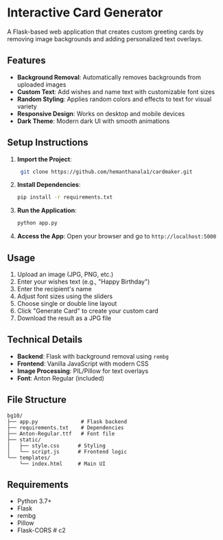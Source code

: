 # Interactive Card Generator

A Flask-based web application that creates custom greeting cards by removing image backgrounds and adding personalized text overlays.

## Features

- **Background Removal**: Automatically removes backgrounds from uploaded images
- **Custom Text**: Add wishes and name text with customizable font sizes
- **Random Styling**: Applies random colors and effects to text for visual variety
- **Responsive Design**: Works on desktop and mobile devices
- **Dark Theme**: Modern dark UI with smooth animations

## Setup Instructions

1. **Import the Project**:
    ```bash
     git clone https://github.com/hemanthanala1/cardmaker.git
    ```
3. **Install Dependencies**:
   ```bash
   pip install -r requirements.txt
   ```

4. **Run the Application**:
   ```bash
   python app.py
   ```

5. **Access the App**:
   Open your browser and go to `http://localhost:5000`

## Usage

1. Upload an image (JPG, PNG, etc.)
2. Enter your wishes text (e.g., "Happy Birthday")
3. Enter the recipient's name
4. Adjust font sizes using the sliders
5. Choose single or double line layout
6. Click "Generate Card" to create your custom card
7. Download the result as a JPG file

## Technical Details

- **Backend**: Flask with background removal using `rembg`
- **Frontend**: Vanilla JavaScript with modern CSS
- **Image Processing**: PIL/Pillow for text overlays
- **Font**: Anton Regular (included)

## File Structure

```
bg10/
├── app.py              # Flask backend
├── requirements.txt    # Dependencies
├── Anton-Regular.ttf   # Font file
├── static/
│   ├── style.css      # Styling
│   └── script.js      # Frontend logic
└── templates/
    └── index.html     # Main UI
```

## Requirements

- Python 3.7+
- Flask
- rembg
- Pillow
- Flask-CORS
#   c 2  
 